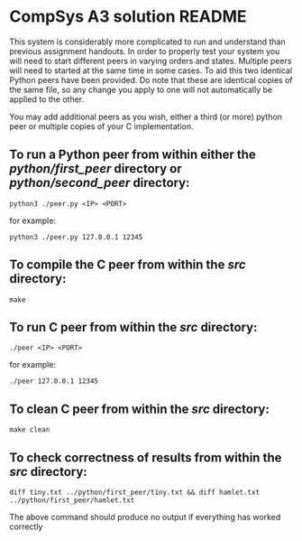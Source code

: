 # CompSys A3 solution README
This system is considerably more complicated to run and understand than 
previous assignment handouts. In order to properly test your system you will 
need to start different peers in varying orders and states. Multiple peers will
need to started at the same time in some cases. To aid this two 
identical Python peers have been provided. Do note that these are identical
copies of the same file, so any change you apply to one will not automatically
be applied to the other.

You may add additional peers as you wish, either a third (or more) python peer
or multiple copies of your C implementation. 

## To run a Python peer from within either the *python/first_peer* directory or *python/second_peer* directory:
    python3 ./peer.py <IP> <PORT>

for example:

    python3 ./peer.py 127.0.0.1 12345

## To compile the C peer from within the *src* directory:
    make

## To run C peer from within the *src* directory:
    ./peer <IP> <PORT>

for example:

    ./peer 127.0.0.1 12345

## To clean C peer from within the *src* directory:
    make clean

## To check correctness of results from within the *src* directory:
    diff tiny.txt ../python/first_peer/tiny.txt && diff hamlet.txt ../python/first_peer/hamlet.txt

The above command should produce no output if everything has worked correctly
